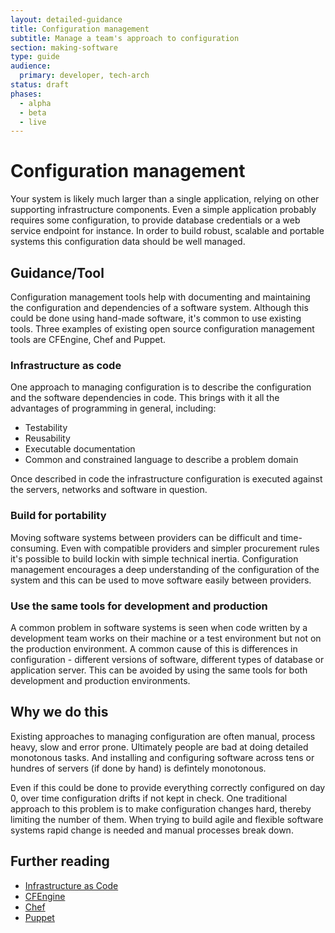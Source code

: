 ```yaml
---
layout: detailed-guidance
title: Configuration management
subtitle: Manage a team's approach to configuration
section: making-software
type: guide
audience:
  primary: developer, tech-arch
status: draft
phases:
  - alpha
  - beta
  - live
---
```

    
# Configuration management
Your system is likely much larger than a single application, relying
on other supporting infrastructure components. Even a simple application
probably requires some configuration, to provide database credentials or
a web service endpoint for instance. In order to build robust, scalable
and portable systems this configuration data should be well managed.

## Guidance/Tool

Configuration management tools help with documenting and maintaining the
configuration and dependencies of a software system. Although this could
be done using hand-made software, it's common to use existing tools.
Three examples of existing open source configuration management tools
are CFEngine, Chef and Puppet.

### Infrastructure as code

One approach to managing configuration is to describe the configuration
and the software dependencies in code. This brings with it all the
advantages of programming in general, including:

* Testability
* Reusability
* Executable documentation
* Common and constrained language to describe a problem domain

Once described in code the infrastructure configuration is executed
against the servers, networks and software in question.

### Build for portability

Moving software systems between providers can be difficult and time-
consuming. Even with compatible providers and simpler procurement rules
it's possible to build lockin with simple technical inertia.
Configuration management encourages a deep understanding of the
configuration of the system and this can be used to move software easily
between providers.

### Use the same tools for development and production

A common problem in software systems is seen when code written by a
development team works on their machine or a test environment but not on
the production environment. A common cause of this is differences in
configuration - different versions of software, different types of
database or application server. This can be avoided by using the same
tools for both development and production environments.

## Why we do this

Existing approaches to managing configuration are often manual, process
heavy, slow and error prone. Ultimately people are bad at doing detailed
monotonous tasks. And installing and configuring software across tens or
hundres of servers (if done by hand) is defintely monotonous.

Even if this could be done to provide everything correctly configured on
day 0, over time configuration drifts if not kept in check. One
traditional approach to this problem is to make configuration changes
hard, thereby limiting the number of them. When trying to build agile
and flexible software systems rapid change is needed and manual
processes break down. 

## Further reading

* [Infrastructure as
Code](https://speakerdeck.com/garethr/infrastructure-as-code)
* [CFEngine](http://cfengine.com/)
* [Chef](http://www.opscode.com/chef/)
* [Puppet](http://puppetlabs.com/solutions/configuration-management/)
